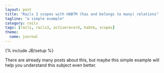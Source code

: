 ```yaml
---
layout: post
title: "Rails 3 scopes with HABTM (has and belongs to many) relations"
tagline: "a simple example"
category: rails
tags: [rails, rails3, activerecord, habtm, scopes]
theme:
  name: journal
---
```

{% include JB/setup %}

There are already many posts about this, but maybe this simple example will help you understand this subject even better.

<script src="https://gist.github.com/800262.js"> </script>
